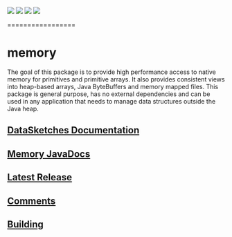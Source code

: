[![][travis img]][travis] [![][mavenbadge img]][mavenbadge] [![][versioneye img]][versioneye] [![][coveralls img]][coveralls]

 =================

# memory
 The goal of this package is to provide high performance access to native memory for primitives
 and primitive arrays. It also provides consistent views into heap-based arrays,
 Java ByteBuffers and memory mapped files. This package is general purpose, has no external
 dependencies and can be used in any application that needs to manage data structures outside
 the Java heap.

## [DataSketches Documentation](https://datasketches.github.io)

## [Memory JavaDocs](https://datasketches.github.io/api/memory/snapshot/apidocs/index.html)

## [Latest Release](https://github.com/DataSketches/memory/releases)

## [Comments](https://groups.google.com/forum/#!forum/sketches-user)

## [Building](https://github.com/DataSketches/memory/blob/master/README_building.md)


[travis]:https://travis-ci.org//DataSketches/memory/builds?branch=master
[travis img]:https://secure.travis-ci.org/DataSketches/memory.svg?branch=master

[mavenbadge]:https://search.maven.org/#search|gav|1|g%3A%22com.yahoo.datasketches%22%20AND%20a%3A%22memory%22
[mavenbadge img]:https://maven-badges.herokuapp.com/maven-central/com.yahoo.datasketches/memory/badge.svg

[versioneye]:https://www.versioneye.com/user/projects/59486c720fb24f004421522d
[versioneye img]:https://www.versioneye.com/user/projects/59486c720fb24f004421522d/badge.svg?style=flat

[coveralls]:https://coveralls.io/github/DataSketches/memory?branch=master
[coveralls img]:https://coveralls.io/repos/github/DataSketches/memory/badge.svg?branch=master
